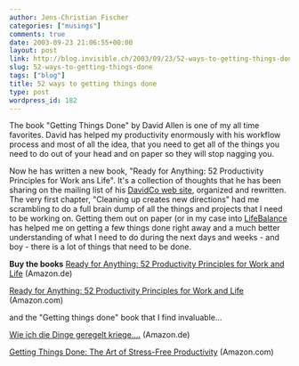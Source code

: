 ```yaml
---
author: Jens-Christian Fischer
categories: ["musings"]
comments: true
date: 2003-09-23 21:06:55+00:00
layout: post
link: http://blog.invisible.ch/2003/09/23/52-ways-to-getting-things-done/
slug: 52-ways-to-getting-things-done
tags: ["blog"]
title: 52 ways to getting things done
type: post
wordpress_id: 182
---
```


The book "Getting Things Done" by David Allen is one of my all time favorites. David has helped my productivity enormously with his workflow process and most of all the idea, that you need to get all of the things you need to do out of your head and on paper so they will stop nagging you.

Now he has written a new book, "Ready for Anything: 52 Productivity Principles for Work ans Life". It's a collection of thoughts that he has been sharing on the mailing list of his [DavidCo web site](http://www.davidco.com), organized and rewritten. The very first chapter, "Cleaning up creates new directions" had me scrambling to do a full brain dump of all the things and projects that I need to be working on. Getting them out on paper (or in my case into [LifeBalance](http://www.llamagraphics.com/LB/LifeBalanceTop.html) has helped me on getting a few things done right away and a much better understanding of what I need to do during the next days and weeks - and boy - there is a lot of things that need to be done.

**Buy the books**
[Ready for Anything: 52 Productivity Principles for Work and Life](http://www.amazon.de/exec/obidos/ASIN/0670032506/invisiblech-21) (Amazon.de)  

[Ready for Anything: 52 Productivity Principles for Work and Life](http://www.amazon.com/exec/obidos/ASIN/0670032506/invisiblech-20) (Amazon.com)  

and the "Getting things done" book that I find invaluable...  

[Wie ich die Dinge geregelt kriege....](http://www.amazon.de/exec/obidos/ASIN/3492044026/invisiblech-21) (Amazon.de)  

[Getting Things Done: The Art of Stress-Free Productivity](http://www.amazon.com/exec/obidos/ASIN/0142000280/invisiblech-20) (Amazon.com)
